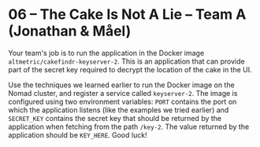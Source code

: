 # 06 – The Cake Is Not A Lie – Team A (Jonathan & Måel)

Your team's job is to run the application in the Docker image `altmetric/cakefindr-keyserver-2`. This is an application that can provide part of the secret key required to decrypt the location of the cake in the UI.

Use the techniques we learned earlier to run the Docker image on the Nomad cluster, and register a service called `keyserver-2`. The image is configured using two environment variables: `PORT` contains the port on which the application listens (like the examples we tried earlier) and `SECRET_KEY` contains the secret key that should be returned by the application when fetching from the path `/key-2`. The value returned by the application should be `KEY_HERE`. Good luck!
